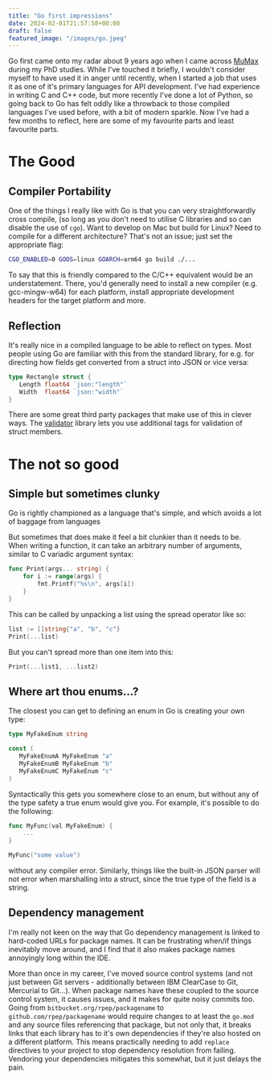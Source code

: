 ```yaml
---
title: "Go first impressions"
date: 2024-02-01T21:57:58+00:00
draft: false
featured_image: "/images/go.jpeg"
---
```


Go first came onto my radar about 9 years ago when I came across [MuMax](https://github.com/mumax/3) during my PhD studies. While I've touched it briefly, I wouldn't consider myself to have used it in anger until recently, when I started a job that uses it as one of it's primary languages for API development. I've had experience in writing C and C++ code, but more recently I've done a lot of Python,
so going back to Go has felt oddly like a throwback to those compiled languages I've used before, with a bit of modern sparkle. Now I've had a few months to reflect, here are some of my favourite parts and least favourite parts.

# The Good

## Compiler Portability

One of the things I really like with Go is that you can very straightforwardly cross compile, (so long as you don't need to utilise C libraries and so can disable the use of `cgo`). Want to develop on Mac but build for Linux? Need to compile for a different architecture? That's not an issue; just set the appropriate flag:

```bash
CGO_ENABLED=0 GOOS=linux GOARCH=arm64 go build ./...
```

To say that this is friendly compared to the C/C++ equivalent would be an understatement. There, you'd generally need to install a new compiler (e.g. gcc-mingw-w64) for each platform, install appropriate development headers for the target platform and more.

## Reflection

It's really nice in a compiled language to be able to reflect on types. Most people using Go are familiar with this from the standard library, for e.g. for directing how fields get converted from a struct into JSON or vice versa:

```go
type Rectangle struct {
   Length float64 `json:"length"`
   Width  float64 `json:"width"`
}
```

There are some great third party packages that make use of this in clever ways. The [validator](https://github.com/go-playground/validator) library lets you use additional tags for validation of struct members.

# The not so good

## Simple but sometimes clunky

Go is rightly championed as a language that's simple, and which avoids a lot of baggage from languages

But sometimes that does make it feel a bit clunkier than it needs to be. When writing a function, it can take an arbitrary number of arguments, similar to C variadic argument syntax:

```go
func Print(args... string) {
    for i := range(args) {
        fmt.Printf("%s\n", args[i])
    }
}
```

This can be called by unpacking a list using the spread operator like so:

```go
list := []string{"a", "b", "c"}
Print(...list)
```

But you can't spread more than one item into this:

```go
Print(...list1, ...list2)
```

## Where art thou enums...?

The closest you can get to defining an enum in Go is creating your own type:

```go
type MyFakeEnum string

const (
   MyFakeEnumA MyFakeEnum "a"
   MyFakeEnumB MyFakeEnum "b"
   MyFakeEnumC MyFakeEnum "c"
)
```

Syntactically this gets you somewhere close to an enum, but without any of the type safety a true enum would give you. For example, it's possible to do the following:

```go
func MyFunc(val MyFakeEnum) {
    ...
}

MyFunc("some value")
```

without any compiler error. Similarly, things like the built-in JSON parser will not error when marshalling into a struct, since the true type of the field is a string.

## Dependency management

I'm really not keen on the way that Go dependency management is linked to hard-coded URLs for package names. It can be frustrating when/if things inevitably move around, and I find that it also makes package names annoyingly long within the IDE.

More than once in my career, I've moved source control systems (and not just between Git servers - additionally between IBM ClearCase to Git, Mercurial to Git...). When package names have these coupled to the source control system, it causes issues, and it makes for quite noisy commits too. Going from `bitbucket.org/rpep/packagename` to `github.com/rpep/packagename`
would require changes to at least the `go.mod` and any source files referencing that package, but not only that, it breaks links that each library has to it's own dependencies if they're also hosted on a different platform. This means practically needing to add `replace` directives to your project to stop dependency resolution from failing. Vendoring your dependencies mitigates this somewhat, but it just delays the pain.
